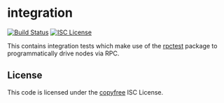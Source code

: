 integration
===========

[![Build Status](http://img.shields.io/travis/tmc/betcoin.svg)](https://travis-ci.org/tmc/betcoin)
[![ISC License](http://img.shields.io/badge/license-ISC-blue.svg)](http://copyfree.org)

This contains integration tests which make use of the
[rpctest](https://github.com/tmc/betcoin/tree/master/integration/rpctest)
package to programmatically drive nodes via RPC.

## License

This code is licensed under the [copyfree](http://copyfree.org) ISC License.
